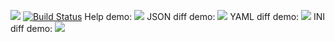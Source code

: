 <a href="https://codeclimate.com/github/ianproletov/project-lvl2-s405/maintainability"><img src="https://api.codeclimate.com/v1/badges/1afdfd94746a63771699/maintainability" /></a>
[![Build Status](https://travis-ci.org/ianproletov/project-lvl2-s405.svg?branch=master)](https://travis-ci.org/ianproletov/project-lvl2-s405)
Help demo: <a href="https://asciinema.org/a/222739" target="_blank"><img src="https://asciinema.org/a/222739.svg" /></a>
JSON diff demo: <a href="https://asciinema.org/a/223117" target="_blank"><img src="https://asciinema.org/a/223117.svg" /></a>
YAML diff demo: <a href="https://asciinema.org/a/223252" target="_blank"><img src="https://asciinema.org/a/223252.svg" /></a>
INI diff demo: <a href="https://asciinema.org/a/223270" target="_blank"><img src="https://asciinema.org/a/223270.svg" /></a>